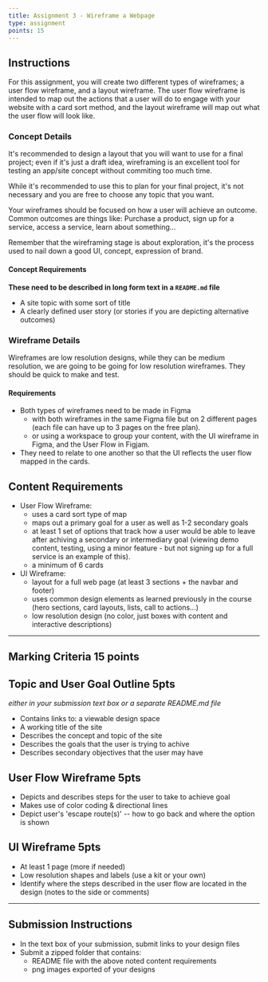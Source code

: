 ```yaml
---
title: Assignment 3 - Wireframe a Webpage
type: assignment
points: 15
---
```


## Instructions

For this assignment, you will create two different types of wireframes; a user flow wireframe, and a layout wireframe. The user flow wireframe is intended to map out the actions that a user will do to engage with your website with a card sort method, and the layout wireframe will map out what the user flow will look like.

### Concept Details

It's recommended to design a layout that you will want to use for a final project; even if it's just a draft idea, wireframing is an excellent tool for testing an app/site concept without commiting too much time.

While it's recommended to use this to plan for your final project, it's not necessary and you are free to choose any topic that you want.

Your wireframes should be focused on how a user will achieve an outcome. Common outcomes are things like: Purchase a product, sign up for a service, access a service, learn about something...

Remember that the wireframing stage is about exploration, it's the process used to nail down a good UI, concept, expression of brand.

#### Concept Requirements

**These need to be described in long form text in a `README.md` file**

- A site topic with some sort of title
- A clearly defined user story (or stories if you are depicting alternative outcomes)

### Wireframe Details

Wireframes are low resolution designs, while they can be medium resolution, we are going to be going for low resolution wireframes. They should be quick to make and test.

#### Requirements

- Both types of wireframes need to be made in Figma
  - with both wireframes in the same Figma file but on 2 different pages (each file can have up to 3 pages on the free plan).
  - or using a workspace to group your content, with the UI wireframe in Figma, and the User Flow in Figjam.
- They need to relate to one another so that the UI reflects the user flow mapped in the cards.

## Content Requirements

- User Flow Wireframe:
  - uses a card sort type of map
  - maps out a primary goal for a user as well as 1-2 secondary goals
  - at least 1 set of options that track how a user would be able to leave after achiving a secondary or intermediary goal (viewing demo content, testing, using a minor feature - but not signing up for a full service is an example of this).
  - a minimum of 6 cards
- UI Wireframe:
  - layout for a full web page (at least 3 sections + the navbar and footer)
  - uses common design elements as learned previously in the course (hero sections, card layouts, lists, call to actions...)
  - low resolution design (no color, just boxes with content and interactive descriptions)

---

## Marking Criteria **15 points**

## Topic and User Goal Outline 5pts

_either in your submission text box or a separate README.md file_

- Contains links to: a viewable design space
- A working title of the site
- Describes the concept and topic of the site
- Describes the goals that the user is trying to achive
- Describes secondary objectives that the user may have

## User Flow Wireframe 5pts

- Depicts and describes steps for the user to take to achieve goal
- Makes use of color coding & directional lines
- Depict user's 'escape route(s)' -- how to go back and where the option is shown

## UI Wireframe 5pts

- At least 1 page (more if needed)
- Low resolution shapes and labels (use a kit or your own)
- Identify where the steps described in the user flow are located in the design (notes to the side or comments)

---

## Submission Instructions

- In the text box of your submission, submit links to your design files
- Submit a zipped folder that contains:
  - README file with the above noted content requirements
  - png images exported of your designs
